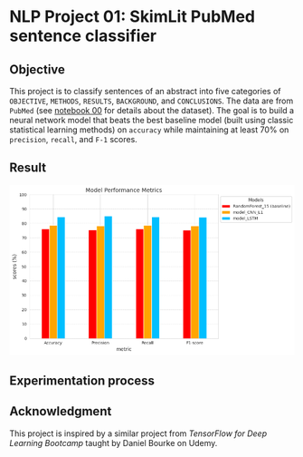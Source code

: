 # NLP Project 01: SkimLit PubMed sentence classifier

## Objective

This project is to classify sentences of an abstract into five categories of `OBJECTIVE`, `METHODS`, `RESULTS`, `BACKGROUND`, and `CONCLUSIONS`. The data are from `PubMed` (see [notebook 00](https://github.com/ZYWZong/ML_Practice_Projects/blob/e60a659556b3f231576d4f5c81e0fd0e491ba57e/SkimLit_project_practice/SkimLit_data_preprocessing_and_baseline_model_00.ipynb) for details about the dataset). The goal is to build a neural network model that beats the best baseline model (built using classic statistical learning methods) on `accuracy` while maintaining at least $70$% on `precision`, `recall`, and `F-1` scores.

## Result

![pictures/image.png](https://github.com/ZYWZong/ML_Practice_Projects/blob/188da79bbd0e4a33c56bd5d794f26b6b506737b7/SkimLit_project_practice/SkimLit_results_raw/Result_scores.png)

## Experimentation process



## Acknowledgment

This project is inspired by a similar project from *TensorFlow for Deep Learning Bootcamp* taught by Daniel Bourke on Udemy.

